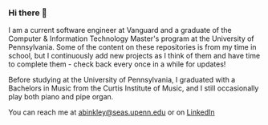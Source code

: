 ### Hi there 👋

I am a current software engineer at Vanguard and a graduate of the Computer & Information Technology Master's program at the University of Pennsylvania. Some of the content on these repositories is from my time in school, but I continuously add new projects as I think of them and have time to complete them - check back every once in a while for updates!

Before studying at the University of Pennsylvania, I graduated with a Bachelors in Music from the Curtis Institute of Music, and I still occasionally play both piano and pipe organ.

You can reach me at <abinkley@seas.upenn.edu> or on [LinkedIn](https://www.linkedin.com/in/adrian-binkley/) 
